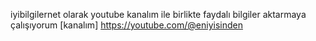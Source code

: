 iyibilgilernet olarak youtube kanalım ile birlikte faydalı bilgiler aktarmaya çalışıyorum
[kanalım] https://youtube.com/@eniyisinden
